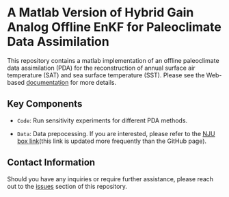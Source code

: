 # A Matlab Version of Hybrid Gain Analog Offline EnKF for Paleoclimate Data Assimilation

This repository contains a matlab implementation of an offline paleoclimate data assimilation (PDA) for the reconstruction of annual surface air temperature (SAT) and sea surface temperature (SST). Please see the Web-based [documentation](https://lilisgroup.github.io/PaleoDA_docs/) for more details. 

## Key Components

- `Code`: Run sensitivity experiments for different PDA methods.

- `Data`: Data prepocessing. If you are interested, please refer to the [NJU box link](https://box.nju.edu.cn/d/df74e91d6d8e40ecaa3f/)(this link is updated more frequently than the GitHub page).

## Contact Information

Should you have any inquiries or require further assistance, please reach out to the [issues](https://github.com/hhsunDA/HGAOEnKF/issues) section of this repository.